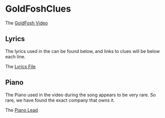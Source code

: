 # GoldFoshClues

The [GoldFosh Video](https://www.youtube.com/watch?v=gXzD4p3TR2A)

## Lyrics

The lyrics used in the can be found below, and links to clues will be below each line. 

The [Lyrics File](/lyrics/README.md)

## Piano

The Piano used in the video during the song appears to be very rare. So rare, we have found the exact company that owns it.

The [Piano Lead](/piano/README.md)
